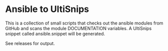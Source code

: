 # Ansible to UltiSnips

This is a collection of small scripts that checks out the ansible modules from GitHub and scans the module DOCUMENTATION variables. A UltiSnips snippet called ansible.snippet will be generated.

See releases for output.
